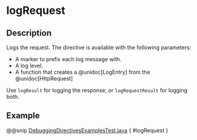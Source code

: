 # logRequest

## Description

Logs the request. The directive is available with the following parameters:

>
 * A marker to prefix each log message with.
 * A log level.
 * A function that creates a @unidoc[LogEntry] from the @unidoc[HttpRequest]

Use `logResult` for logging the response, or `logRequestResult` for logging both.

## Example

@@snip [DebuggingDirectivesExamplesTest.java]($test$/java/docs/http/javadsl/server/directives/DebuggingDirectivesExamplesTest.java) { #logRequest }